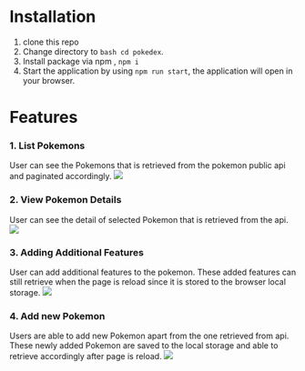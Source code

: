 # Installation
1. clone this repo 
2. Change directory to `bash cd pokedex`.
3. Install package via npm , `npm i`
4. Start the application by using `npm run start`, the application will open in your browser.

# Features 
### 1. List Pokemons
User can see the Pokemons that is retrieved from the pokemon public api and paginated accordingly.
![](ReadMe-Asset/paginate.gif)

### 2. View Pokemon Details
User can see the detail of selected Pokemon that is retrieved from the api.  
![](ReadMe-Asset/details.gif)

### 3. Adding Additional Features
User can add additional features to the pokemon. These added features can still retrieve when the page is reload since it is stored to the browser local storage.
![](ReadMe-Asset/add-features.gif)

### 4. Add new Pokemon
Users are able to add new Pokemon apart from the one retrieved from api. 
These newly added Pokemon are saved to the local storage and able to retrieve accordingly after page is reload.
![](ReadMe-Asset/add-pokemon.gif)
